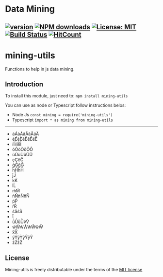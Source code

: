# Data Mining

[![version](https://badge.fury.io/js/mining-utils.svg)](https://badge.fury.io/js/mining-utils) [![NPM downloads](https://img.shields.io/npm/dw/mining-utils)](https://img.shields.io/npm/dw/mining-utils)  [![License: MIT](https://img.shields.io/badge/License-MIT-yellow.svg)](https://github.com/Oracy/mining-utils/blob/master/LICENSE) [![Build Status](https://travis-ci.org/Oracy/mining-utils.svg?branch=master)](https://travis-ci.org/Oracy/mining-utils)
[![HitCount](http://hits.dwyl.io/oracy/mining-utils.svg)](http://hits.dwyl.io/oracy/mining-utils)
---
# mining-utils

Functions to help in js data mining.

## Introduction

To install this module, just need to: `npm install mining-utils`

You can use as node or Typescript follow instructions belos:
- Node Js
`const mining = require('mining-utils')`
- Typescript
`import * as mining from mining-utils`
---
- áÁàÀãÃâÂäÄ
- éÉèÈẽẼêÊëË
- íÍìÌĩĨîÎ
- óÓòÒõÕÔ
- úÚùÙũŨÛ
- çÇĉĈ
- ǵǴĝĜ
- ĥĤḧḦ
- ĵĴ
- ḱḰ
- ĺĹ
- ḿḾ
- ńŃǹǸñÑ
- ṕṔ
- ŕŔ
- śŚŝŜ
- ẗ
- ǘǗǜǛṽṼ
- ẃẂẁẀŵŴẅẄ
- ẍẌ
- ýÝỳỲŷŶỹỸ
- źŹẑẐ

## License

Mining-utils is freely distributable under the terms of the [MIT license](https://github.com/Oracy/mining-utils/blob/master/LICENSE)
